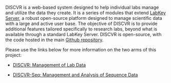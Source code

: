 DISCVR is a web-based system designed to help individual labs manage and utilize the data they create. It is a series of modules that extend [LabKey Server](https://labkey.org/), a robust open-source platform designed to manage scientific data with a large and active user base. The objective of DISCVR is to provide additional features tailored specifically to research labs, beyond what is available through a standard LabKey Server.  DISCVR is open-source, with the code hosted in the main [Github repository](https://github.com/BimberLab/DiscvrLabKeyModules).

Please use the links below for more information on the two arms of this project:

- [DISCVR: Management of Lab Data](./discvr/overview.md)

- [DISCVR-Seq: Management and Analysis of Sequence Data](./discvr-seq/overview.md)